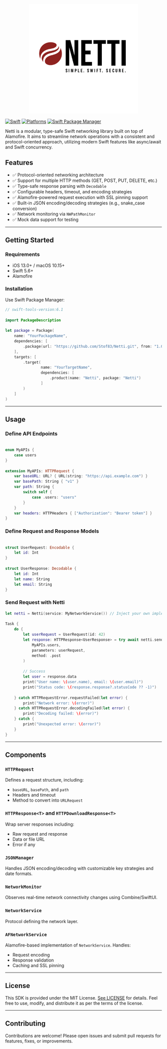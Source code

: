 <div align="center">
<picture>
  <source media="(prefers-color-scheme: dark)" srcset="./Assets/netti-dark.png" width="350">
  <img alt="logo-library" src="./Assets/netti-dark.png" width="350">
</picture>
</div>

[![Swift](https://img.shields.io/badge/Swift-6.1-orange?style=flat-square)](https://img.shields.io/badge/Swift-5.9_5.10_6.0-Orange?style=flat-square)
[![Platforms](https://img.shields.io/badge/Platforms-macOS_iOS_tvOS_watchOS_visionOS-green?style=flat-square)](https://img.shields.io/badge/Platforms-macOS_iOS_tvOS_watchOS_vision_OS_Linux_Windows_Android-Green?style=flat-square)
[![Swift Package Manager](https://img.shields.io/badge/Swift_Package_Manager-compatible-orange?style=flat-square)](https://img.shields.io/badge/Swift_Package_Manager-compatible-orange?style=flat-square)


Netti is a modular, type-safe Swift networking library built on top of Alamofire. It aims to streamline network operations with a consistent and protocol-oriented approach, utilizing modern Swift features like async/await and Swift concurrency.

## Features

- ✅ Protocol-oriented networking architecture
- ✅ Support for multiple HTTP methods (GET, POST, PUT, DELETE, etc.)
- ✅ Type-safe response parsing with `Decodable`
- ✅ Configurable headers, timeout, and encoding strategies
- ✅ Alamofire-powered request execution with SSL pinning support
- ✅ Built-in JSON encoding/decoding strategies (e.g., snake_case conversion)
- ✅ Network monitoring via `NWPathMonitor`
- ✅ Mock data support for testing

---

## Getting Started

### Requirements

- iOS 13.0+ / macOS 10.15+
- Swift 5.6+
- Alamofire

### Installation

Use Swift Package Manager:

```swift
// swift-tools-version:6.1

import PackageDescription

let package = Package(
    name: "YourPackageName",
    dependencies: [
        .package(url: "https://github.com/Stof83/Netti.git", from: "1.0.0")
    ],
    targets: [
        .target(
                name: "YourTargetName",
                dependencies: [
                    .product(name: "Netti", package: "Netti")
                ]
        )
    ]
)
```

---

## Usage

### Define API Endpoints

```swift

enum MyAPIs {
    case users
}

extension MyAPIs: HTTPRequest {
    var baseURL: URL? { URL(string: "https://api.example.com") }
    var basePath: String { "v1" }
    var path: String {
        switch self {
            case .users: "users"
        }
    }
    var headers: HTTPHeaders { ["Authorization": "Bearer token"] }
}

```

### Define Request and Response Models

```swift

struct UserRequest: Encodable {
    let id: Int
}

struct UserResponse: Decodable {
    let id: Int
    let name: String
    let email: String
}

```

### Send Request with Netti

```swift
let netti = Netti(service: MyNetworkService()) // Inject your own implementation

Task {
    do {
        let userRequest = UserRequest(id: 42)
        let response: HTTPResponse<UserResponse> = try await netti.send(
            MyAPIs.users,
            parameters: userRequest,
            method: .post
        )
        
        // Success
        let user = response.data
        print("User name: \(user.name), email: \(user.email)")
        print("Status code: \(response.response?.statusCode ?? -1)")
        
    } catch HTTPRequestError.requestFailed(let error) {
        print("Network error: \(error)")
    } catch HTTPRequestError.decodingFailed(let error) {
        print("Decoding failed: \(error)")
    } catch {
        print("Unexpected error: \(error)")
    }
}


```

---

## Components

### `HTTPRequest`

Defines a request structure, including:
- `baseURL`, `basePath`, and `path`
- Headers and timeout
- Method to convert into `URLRequest`

### `HTTPResponse<T>` and `HTTPDownloadResponse<T>`

Wrap server responses including:
- Raw request and response
- Data or file URL
- Error if any

### `JSONManager`

Handles JSON encoding/decoding with customizable key strategies and date formats.

### `NetworkMonitor`

Observes real-time network connectivity changes using Combine/SwiftUI.

### `NetworkService`

Protocol defining the network layer.

### `AFNetworkService`

Alamofire-based implementation of `NetworkService`. Handles:
- Request encoding
- Response validation
- Caching and SSL pinning

---

## License

This SDK is provided under the MIT License. [See LICENSE](https://github.com/Stof83/netti/LICENSE) for details.
Feel free to use, modify, and distribute it as per the terms of the license.


---

## Contributing

Contributions are welcome! Please open issues and submit pull requests for features, fixes, or improvements.
